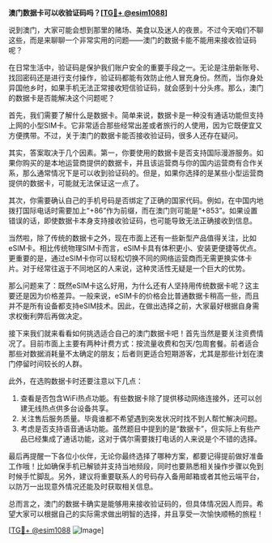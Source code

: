 **澳门数据卡可以收验证码吗？[[TG💪+ @esim1088](https://t.me/s/esim1088)]**

说到澳门，大家可能会想到那里的赌场、美食以及迷人的夜景。不过今天咱们不聊这些，而是来聊聊一个非常实用的问题——澳门的数据卡能不能用来接收验证码呢？

在日常生活中，验证码是保护我们账户安全的重要手段之一。无论是注册新账号、找回密码还是进行支付操作，验证码都能有效防止他人冒充身份。然而，当你身处异国他乡时，如果手机无法正常接收短信验证码，就会感到十分头疼。那么，澳门的数据卡是否能解决这个问题呢？

首先，我们需要了解什么是数据卡。简单来说，数据卡是一种没有通话功能但支持上网的小型SIM卡。它非常适合那些经常出差或者旅行的人使用，因为它既便宜又方便携带。不过，关于澳门的数据卡能否接收验证码，很多人还存在疑问。

其实，答案取决于几个因素。第一，你要使用的数据卡是否支持国际漫游服务。如果你购买的是本地运营商提供的数据卡，并且该运营商与你的国内运营商有合作关系，那么通常情况下是可以收到验证码的。但是，如果你选择的是某些小型运营商提供的数据卡，可能就无法保证这一点了。

其次，你需要确认自己的手机号码是否绑定了正确的国家代码。例如，在中国内地拨打国际电话时需要加上“+86”作为前缀，而在澳门则可能是“+853”。如果设置错误的话，即使数据卡本身支持接收验证码，也可能导致无法正确接收到信息。

当然啦，除了传统的数据卡之外，现在市面上还有一些新型产品值得关注，比如eSIM卡。相比传统物理SIM卡而言，eSIM卡具有体积更小、安装更便捷等优点。更重要的是，通过eSIM卡你可以轻松切换不同的网络运营商而无需更换实体卡片。对于经常往返于不同地区的人来说，这种灵活性无疑是一个巨大的优势。

那么问题来了：既然eSIM卡这么好用，为什么还有人坚持用传统数据卡呢？这主要还是因为价格差异。一般来说，eSIM卡的价格会比普通数据卡稍高一些，而且并不是所有设备都支持eSIM技术。因此，在做出选择之前，大家最好根据自身需求权衡利弊后再做决定。

接下来我们就来看看如何挑选适合自己的澳门数据卡吧！首先当然是要关注资费情况了。目前市面上主要有两种计费方式：按流量收费和包天/包周套餐。前者适合那些对数据消耗量不太确定的朋友；后者则更适合短期游客，尤其是那些计划在澳门停留时间较长的人群。

此外，在选购数据卡时还要注意以下几点：

1. 查看是否包含WiFi热点功能。有些数据卡除了提供移动网络连接外，还可以创建无线热点供多台设备共享。
2. 关注售后服务质量。毕竟谁都不希望遇到突发状况时找不到人帮忙解决问题。
3. 考虑是否支持语音通话功能。虽然题目中提到的是“数据卡”，但实际上有些产品已经集成了通话功能，这对于偶尔需要拨打电话的人来说是个不错的选择。

最后再提醒一下各位小伙伴，无论你最终选择了哪种方案，都要记得提前做好准备工作哦！比如确保手机已解锁并支持当地频段，同时也要熟悉相关操作步骤以免到时候手忙脚乱。另外，建议将重要联系人的号码存入备用邮箱或者其他云端平台，以防万一出现意外情况还能及时获取相关信息。

总而言之，澳门的数据卡确实是能够用来接收验证码的，但具体情况因人而异。希望大家可以根据自己的实际需求做出明智的选择，并且享受一次愉快顺畅的旅程！

[[TG💪+ @esim1088](https://t.me/s/esim1088) ![Image](https://i.postimg.cc/4NQfJmqS/Snipaste-2025-05-13-00-14-12.png)]